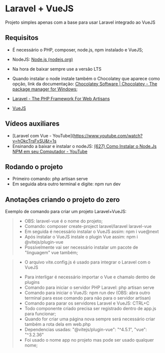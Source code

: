 # Laravel + VueJS
<p>Projeto simples apenas com a base para usar Laravel integrado ao VueJS</p>

## Requisitos

* É necessário o PHP, composer, node.js, npm instalado e VueJS;
* NodeJS: [Node.js (nodejs.org)](https://nodejs.org/en)
* Na hora de baixar sempre use a versão LTS
* Quando instalar o node instale também o Chocolatey que aparece como opção, link da documentação: [Chocolatey Software | Chocolatey - The package manager for Windows](https://chocolatey.org/);

* [Laravel - The PHP Framework For Web Artisans](https://laravel.com/)
* [VueJS](https://vuejs.org)


## Vídeos auxiliares
* [Laravel com Vue - YouTube](https://www.youtube.com/watch?v=hOkcTrsFxSU&t=1s
* Ensinando a baixar e instalar o nodeJS: [(627) Como Instalar o Node.Js NPM em seu Computador - YouTube](https://www.youtube.com/watch?v=D2DFmxPmb_g&t=77s)

## Rodando o projeto

* Primeiro comando: php artisan serve
* Em seguida abra outro terminal e digite: npm run dev

## Anotações criando o projeto do zero
Exemplo de comando para criar um projeto Laravel+VueJS:
> * OBS: laravel-vue é o nome do projeto;
> * Comando: composer create-project laravel/laravel laravel-vue
> * Em seguida é necessário instalar o VueJS assim: npm i vue@next 
> * Após instalar o VueJS instale o plugin Vue assim: npm i @vitejs/plugin-vue
> * Possívelmente vai ser necessário instalar um pacote de "linguagem" vue também;

> * O arquivo vite.config.js é usado para integrar o Laravel com o VueJS
> - Para interligar é necessário importar o Vue e chamalo dentro de plugins
> - Comando para iniciar o servidor PHP Laravel: php artisan serve
> - Comando para iniciar o VueJS: npm run dev (OBS: abra outro terminal para esse comando para não para o servidor artisan)
> - Comando para parar os servidores Laravel e VueJS: CTRL+C
> - Todo componente criado precisa ser registrado dentro de app.js para funcionar;
> - Quando for criar uma página nova sempre será necessário criar também a rota dela em web.php
> - Dependencias usadas: "@vitejs/plugin-vue": "^4.5.1", "vue": "^3.2.36"
> - Foi usado o nome app no projeto mas pode ser usado qualquer nome;
